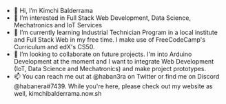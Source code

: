 - 👋 Hi, I’m Kimchi Balderrama
- 👀 I’m interested in Full Stack Web Development, Data Science, Mechatronics and IoT Services
- 🌱 I’m currently learning Industrial Technician Program in a local institute and Full Stack Web in my free time. I make use of FreeCodeCamp's Curriculum and edX's CS50.
- 💞️ I’m looking to collaborate on future projects. I'm into Arduino Development at the moment and I want to integrate Web Development (IoT, Data Science and Mechatronics) and make project prototypes.
- 📫 You can reach me out at @haban3ra on Twitter or find me on Discord @habanera#7439. While you're here, please check out my website as well, kimchibalderrama.now.sh

<!---
haban3ra/haban3ra is a ✨ special ✨ repository because its `README.md` (this file) appears on your GitHub profile.
You can click the Preview link to take a look at your changes.
--->
